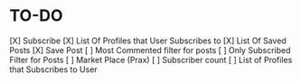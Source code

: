# TO-DO

[X] Subscribe
[X] List Of Profiles that User Subscribes to
[X] List Of Saved Posts
[X] Save Post
[ ] Most Commented filter for posts
[ ] Only Subscribed Filter for Posts
[ ] Market Place (Prax)
[ ] Subscriber count
[ ] List of Profiles that Subscribes to User
